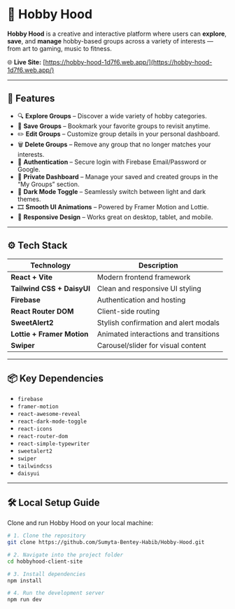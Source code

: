 
# 🎨 Hobby Hood

**Hobby Hood** is a creative and interactive platform where users can **explore**, **save**, and **manage** hobby-based groups across a variety of interests — from art to gaming, music to fitness.

🌐 **Live Site:** [https://hobby-hood-1d7f6.web.app/](https://hobby-hood-1d7f6.web.app/)

---

## 🚀 Features

- 🔍 **Explore Groups** – Discover a wide variety of hobby categories.
- 💾 **Save Groups** – Bookmark your favorite groups to revisit anytime.
- ✏️ **Edit Groups** – Customize group details in your personal dashboard.
- 🗑️ **Delete Groups** – Remove any group that no longer matches your interests.
- 👤 **Authentication** – Secure login with Firebase Email/Password or Google.
- 🔐 **Private Dashboard** – Manage your saved and created groups in the “My Groups” section.
- 🌙 **Dark Mode Toggle** – Seamlessly switch between light and dark themes.
- 🎞️ **Smooth UI Animations** – Powered by Framer Motion and Lottie.
- 📱 **Responsive Design** – Works great on desktop, tablet, and mobile.

---

## ⚙️ Tech Stack

| Technology              | Description                            |
|--------------------------|----------------------------------------|
| **React + Vite**         | Modern frontend framework              |
| **Tailwind CSS + DaisyUI** | Clean and responsive UI styling     |
| **Firebase**             | Authentication and hosting             |
| **React Router DOM**     | Client-side routing                    |
| **SweetAlert2**          | Stylish confirmation and alert modals |
| **Lottie + Framer Motion** | Animated interactions and transitions |
| **Swiper**               | Carousel/slider for visual content     |

---

## 📦 Key Dependencies

- `firebase`
- `framer-motion`
- `react-awesome-reveal`
- `react-dark-mode-toggle`
- `react-icons`
- `react-router-dom`
- `react-simple-typewriter`
- `sweetalert2`
- `swiper`
- `tailwindcss`
- `daisyui`

---

## 🛠️ Local Setup Guide

Clone and run Hobby Hood on your local machine:

```bash
# 1. Clone the repository
git clone https://github.com/Sumyta-Bentey-Habib/Hobby-Hood.git

# 2. Navigate into the project folder
cd hobbyhood-client-site

# 3. Install dependencies
npm install

# 4. Run the development server
npm run dev
